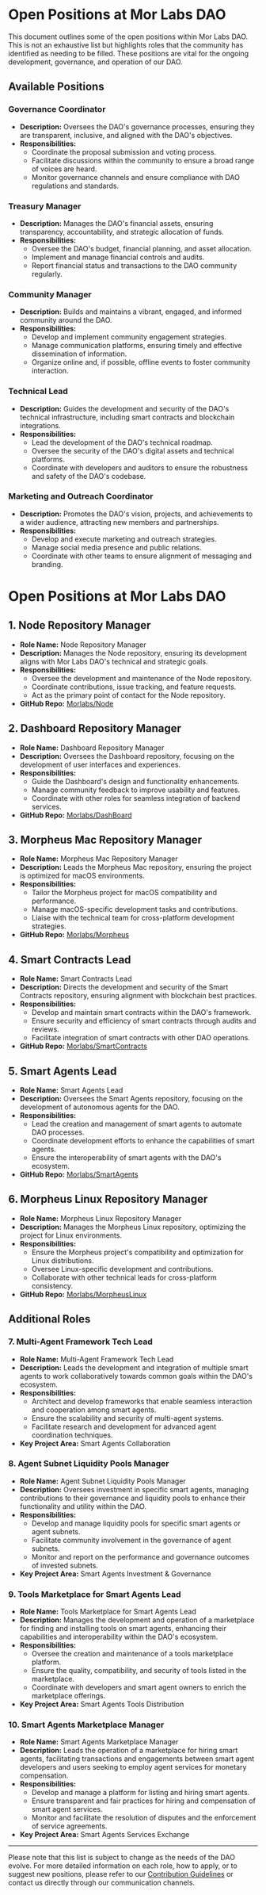 # Open Positions at Mor Labs DAO

This document outlines some of the open positions within Mor Labs DAO. This is not an exhaustive list but highlights roles that the community has identified as needing to be filled. These positions are vital for the ongoing development, governance, and operation of our DAO.

## Available Positions

### Governance Coordinator

- **Description:** Oversees the DAO's governance processes, ensuring they are transparent, inclusive, and aligned with the DAO's objectives.
- **Responsibilities:**
  - Coordinate the proposal submission and voting process.
  - Facilitate discussions within the community to ensure a broad range of voices are heard.
  - Monitor governance channels and ensure compliance with DAO regulations and standards.

### Treasury Manager

- **Description:** Manages the DAO's financial assets, ensuring transparency, accountability, and strategic allocation of funds.
- **Responsibilities:**
  - Oversee the DAO's budget, financial planning, and asset allocation.
  - Implement and manage financial controls and audits.
  - Report financial status and transactions to the DAO community regularly.

### Community Manager

- **Description:** Builds and maintains a vibrant, engaged, and informed community around the DAO.
- **Responsibilities:**
  - Develop and implement community engagement strategies.
  - Manage communication platforms, ensuring timely and effective dissemination of information.
  - Organize online and, if possible, offline events to foster community interaction.

### Technical Lead

- **Description:** Guides the development and security of the DAO's technical infrastructure, including smart contracts and blockchain integrations.
- **Responsibilities:**
  - Lead the development of the DAO's technical roadmap.
  - Oversee the security of the DAO's digital assets and technical platforms.
  - Coordinate with developers and auditors to ensure the robustness and safety of the DAO's codebase.

### Marketing and Outreach Coordinator

- **Description:** Promotes the DAO's vision, projects, and achievements to a wider audience, attracting new members and partnerships.
- **Responsibilities:**
  - Develop and execute marketing and outreach strategies.
  - Manage social media presence and public relations.
  - Coordinate with other teams to ensure alignment of messaging and branding.

# Open Positions at Mor Labs DAO

## 1. Node Repository Manager
- **Role Name:** Node Repository Manager
- **Description:** Manages the Node repository, ensuring its development aligns with Mor Labs DAO's technical and strategic goals.
- **Responsibilities:**
  - Oversee the development and maintenance of the Node repository.
  - Coordinate contributions, issue tracking, and feature requests.
  - Act as the primary point of contact for the Node repository.
- **GitHub Repo:** [Morlabs/Node](https://github.com/Morlabs/Node)

## 2. Dashboard Repository Manager
- **Role Name:** Dashboard Repository Manager
- **Description:** Oversees the Dashboard repository, focusing on the development of user interfaces and experiences.
- **Responsibilities:**
  - Guide the Dashboard's design and functionality enhancements.
  - Manage community feedback to improve usability and features.
  - Coordinate with other roles for seamless integration of backend services.
- **GitHub Repo:** [Morlabs/DashBoard](https://github.com/Morlabs/DashBoard)

## 3. Morpheus Mac Repository Manager
- **Role Name:** Morpheus Mac Repository Manager
- **Description:** Leads the Morpheus Mac repository, ensuring the project is optimized for macOS environments.
- **Responsibilities:**
  - Tailor the Morpheus project for macOS compatibility and performance.
  - Manage macOS-specific development tasks and contributions.
  - Liaise with the technical team for cross-platform development strategies.
- **GitHub Repo:** [Morlabs/Morpheus](https://github.com/Morlabs/Morpheus)

## 4. Smart Contracts Lead
- **Role Name:** Smart Contracts Lead
- **Description:** Directs the development and security of the Smart Contracts repository, ensuring alignment with blockchain best practices.
- **Responsibilities:**
  - Develop and maintain smart contracts within the DAO's framework.
  - Ensure security and efficiency of smart contracts through audits and reviews.
  - Facilitate integration of smart contracts with other DAO operations.
- **GitHub Repo:** [Morlabs/SmartContracts](https://github.com/Morlabs/SmartContracts)

## 5. Smart Agents Lead
- **Role Name:** Smart Agents Lead
- **Description:** Oversees the Smart Agents repository, focusing on the development of autonomous agents for the DAO.
- **Responsibilities:**
  - Lead the creation and management of smart agents to automate DAO processes.
  - Coordinate development efforts to enhance the capabilities of smart agents.
  - Ensure the interoperability of smart agents with the DAO's ecosystem.
- **GitHub Repo:** [Morlabs/SmartAgents](https://github.com/Morlabs/SmartAgents)

## 6. Morpheus Linux Repository Manager
- **Role Name:** Morpheus Linux Repository Manager
- **Description:** Manages the Morpheus Linux repository, optimizing the project for Linux environments.
- **Responsibilities:**
  - Ensure the Morpheus project's compatibility and optimization for Linux distributions.
  - Oversee Linux-specific development and contributions.
  - Collaborate with other technical leads for cross-platform consistency.
- **GitHub Repo:** [Morlabs/MorpheusLinux](https://github.com/Morlabs/MorpheusLinux)

## Additional Roles

### 7. Multi-Agent Framework Tech Lead
- **Role Name:** Multi-Agent Framework Tech Lead
- **Description:** Leads the development and integration of multiple smart agents to work collaboratively towards common goals within the DAO's ecosystem.
- **Responsibilities:**
  - Architect and develop frameworks that enable seamless interaction and cooperation among smart agents.
  - Ensure the scalability and security of multi-agent systems.
  - Facilitate research and development for advanced agent coordination techniques.
- **Key Project Area:** Smart Agents Collaboration

### 8. Agent Subnet Liquidity Pools Manager
- **Role Name:** Agent Subnet Liquidity Pools Manager
- **Description:** Oversees investment in specific smart agents, managing contributions to their governance and liquidity pools to enhance their functionality and utility within the DAO.
- **Responsibilities:**
  - Develop and manage liquidity pools for specific smart agents or agent subnets.
  - Facilitate community involvement in the governance of agent subnets.
  - Monitor and report on the performance and governance outcomes of invested subnets.
- **Key Project Area:** Smart Agents Investment & Governance

### 9. Tools Marketplace for Smart Agents Lead
- **Role Name:** Tools Marketplace for Smart Agents Lead
- **Description:** Manages the development and operation of a marketplace for finding and installing tools on smart agents, enhancing their capabilities and interoperability within the DAO's ecosystem.
- **Responsibilities:**
  - Oversee the creation and maintenance of a tools marketplace platform.
  - Ensure the quality, compatibility, and security of tools listed in the marketplace.
  - Coordinate with developers and smart agent owners to enrich the marketplace offerings.
- **Key Project Area:** Smart Agents Tools Distribution

### 10. Smart Agents Marketplace Manager
- **Role Name:** Smart Agents Marketplace Manager
- **Description:** Leads the operation of a marketplace for hiring smart agents, facilitating transactions and engagements between smart agent developers and users seeking to employ agent services for monetary compensation.
- **Responsibilities:**
  - Develop and manage a platform for listing and hiring smart agents.
  - Ensure transparent and fair practices for hiring and compensation of smart agent services.
  - Monitor and facilitate the resolution of disputes and the enforcement of service agreements.
- **Key Project Area:** Smart Agents Services Exchange


---

Please note that this list is subject to change as the needs of the DAO evolve. For more detailed information on each role, how to apply, or to suggest new positions, please refer to our [Contribution Guidelines](LINK_TO_CONTRIBUTION_GUIDELINES) or contact us directly through our communication channels.

